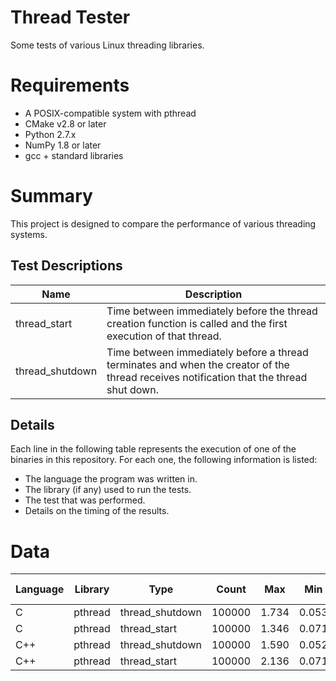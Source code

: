 # Thread Tester
Some tests of various Linux threading libraries.

# Requirements
* A POSIX-compatible system with pthread
* CMake v2.8 or later
* Python 2.7.x
* NumPy 1.8 or later
* gcc + standard libraries

# Summary
This project is designed to compare the performance of various threading systems.

## Test Descriptions
|Name|Description|
|----|-----------|
|thread_start|Time between immediately before the thread creation function is called and the first execution of that thread.|
|thread_shutdown|Time between immediately before a thread terminates and when the creator of the thread receives notification that the thread shut down.|

## Details
Each line in the following table represents the execution of one of the binaries in this repository.
For each one, the following information is listed:
* The language the program was written in.
* The library (if any) used to run the tests.
* The test that was performed.
* Details on the timing of the results.

# Data
|Language|Library|Type|Count|Max|Min|Average|Std Dev|
|--------|-------|----|-----|---|---|-------|-------|
|C|pthread|thread_shutdown|100000|1.734|0.053|0.061|0.013|
|C|pthread|thread_start|100000|1.346|0.071|0.082|0.013|
|C++|pthread|thread_shutdown|100000|1.590|0.052|0.060|0.012|
|C++|pthread|thread_start|100000|2.136|0.071|0.082|0.016|

